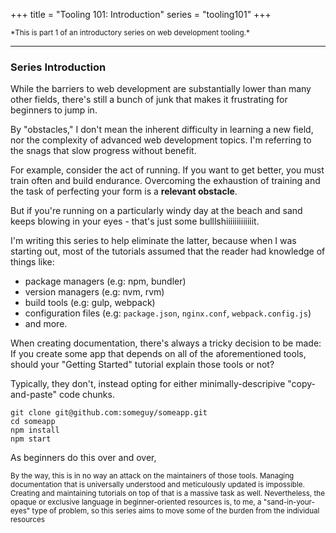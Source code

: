 +++
title = "Tooling 101: Introduction"
series = "tooling101"
+++

<small>
  *This is part 1 of an introductory series on web development tooling.*
</small>

---

### Series Introduction

While the barriers to web development are substantially lower than many other fields, there's still a bunch of junk that makes it frustrating for beginners to jump in.

By "obstacles," I don't mean the inherent difficulty in learning a new field, nor the complexity of advanced web development topics. I'm referring to the snags that slow progress without benefit.

For example, consider the act of running. If you want to get better, you must train often and build endurance. Overcoming the exhaustion of training and the task of perfecting your form is a **relevant obstacle**. 

But if you're running on a particularly windy day at the beach and sand keeps blowing in your eyes - that's just some bulllshiiiiiiiiiiiiit.

I'm writing this series to help eliminate the latter, because when I was starting out, most of the tutorials assumed that the reader had knowledge of things like:

- package managers (e.g: npm, bundler)
- version managers (e.g: nvm, rvm)
- build tools (e.g: gulp, webpack)
- configuration files (e.g: `package.json`, `nginx.conf`, `webpack.config.js`)
- and more.

When creating documentation, there's always a tricky decision to be made: If you create some app that depends on all of the aforementioned tools, should your "Getting Started" tutorial explain those tools or not?

Typically, they don't, instead opting for either minimally-descripive "copy-and-paste" code chunks.

```
git clone git@github.com:someguy/someapp.git
cd someapp
npm install
npm start
```

As beginners do this over and over, 

<small>By the way, this is in no way an attack on the maintainers of those tools. Managing documentation that is universally understood and meticulously updated is impossible. Creating and maintaining tutorials on top of that is a massive task as well. Nevertheless, the opaque or exclusive language in beginner-oriented resources is, to me, a "sand-in-your-eyes" type of problem, so this series aims to move some of the burden from the individual resources</small>